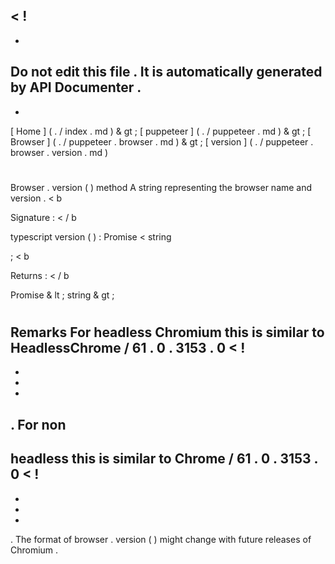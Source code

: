<
!
-
-
Do
not
edit
this
file
.
It
is
automatically
generated
by
API
Documenter
.
-
-
>
[
Home
]
(
.
/
index
.
md
)
&
gt
;
[
puppeteer
]
(
.
/
puppeteer
.
md
)
&
gt
;
[
Browser
]
(
.
/
puppeteer
.
browser
.
md
)
&
gt
;
[
version
]
(
.
/
puppeteer
.
browser
.
version
.
md
)
#
#
Browser
.
version
(
)
method
A
string
representing
the
browser
name
and
version
.
<
b
>
Signature
:
<
/
b
>
typescript
version
(
)
:
Promise
<
string
>
;
<
b
>
Returns
:
<
/
b
>
Promise
&
lt
;
string
&
gt
;
#
#
Remarks
For
headless
Chromium
this
is
similar
to
HeadlessChrome
/
61
.
0
.
3153
.
0
<
!
-
-
-
-
>
.
For
non
-
headless
this
is
similar
to
Chrome
/
61
.
0
.
3153
.
0
<
!
-
-
-
-
>
.
The
format
of
browser
.
version
(
)
might
change
with
future
releases
of
Chromium
.
